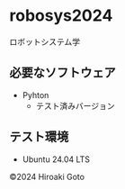 # robosys2024
ロボットシステム学

## 必要なソフトウェア
- Pyhton
  - テスト済みバージョン

## テスト環境
- Ubuntu 24.04 LTS

©2024 Hiroaki Goto
